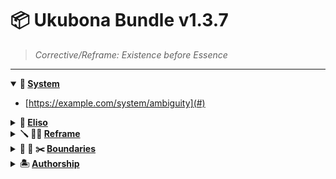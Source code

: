 # 📦 Ukubona Bundle v1.3.7

> *Corrective/Reframe: Existence before Essence*

---

<details open>
<summary><strong>🌊 <a href="https://abikesa.github.io/favicon/favicon-light.ico">System</a></strong></summary>

- [https://example.com/system/ambiguity](#)

</details>

<details>
<summary><strong>🚢 <a href="https://abikesa.github.io/eliso/">Eliso</a></strong></summary>

- [https://example.com/observed/a](#)

</details>

<details>
<summary><strong>🪛 🏴‍☠️ <a href="https://abikesa.github.io/wild-e/index.html">Reframe</a></strong></summary>

- [https://example.com/concepts/i](#)
- [https://example.com/distinctions/ii](#)

</details>

<details>
<summary><strong>🛟 🦈 ✂️ <a href="https://abikesa.github.io/glyph/glyph.html">Boundaries</a></strong></summary>

- [https://example.com/uunambiguous/nonself-admitted](#)
- [https://example.com/uunambiguous/nonself-rejected](#)
- [https://example.com/uunambiguous/nonself-transactional](#)

</details>

<details>
<summary><strong>🏝️ <a href="https://abikesa.github.io/ubuntu/bibliography.html">Authorship</a></strong></summary>

- [https://example.com/authorship/culture](#)
- [https://example.com/authorship/rituals](#)
- [https://example.com/authorship/variance](#)
- [https://example.com/authorship/scaling](#)
- [https://example.com/authorship/revolution](#)

</details>
